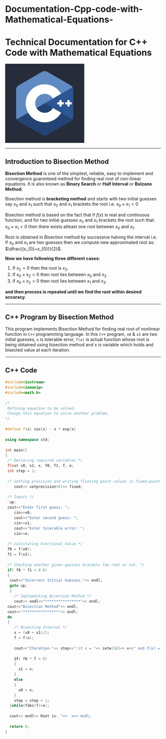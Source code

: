 # Documentation-Cpp-code-with-Mathematical-Equations-


# Technical Documentation for C++ Code with Mathematical Equations

![](CppLogo.jpg)

---

## Introduction to Bisection Method

**Bisection Method** is one of the simplest, reliable, easy to implement and convergence guarenteed method for finding real root of non-linear equations. It is also known as **Binary Search** or **Half Interval** or **Bolzano Method**.

Bisection method is **bracketing method** and starts with two initial guesses say $x_{0}$ and $x_{1}$ such that $x_{0}$ and $x_{1}$ brackets the root i.e. $`x_{0} \times x_{1} < 0`$

Bisection method is based on the fact that if $f(x)$ is real and continuous function, and for two initial guesses $x_{0}$ and $x_{1}$ brackets the root such that: $x_{0} \times x_{1} < 0$ then there exists atleast one root between $x_{0}$ and $x_{1}$.

Root is obtained in Bisection method by successive halving the interval i.e. If $x_{0}$ and $x_{1}$ are two guesses then we compute new approximated root as:
$\dfrac{(x_{0}+x_{0})}{2}$.

**Now we have following three different cases:**

1. If $x_{2} = 0$ then the root is $x_{2}$.
2. If $x_{0} \times x_{2} < 0$ then root lies between $x_{0}$ and $x_{2}$.
3. If $x_{0} \times x_{2} > 0$ then root lies between $x_{1}$ and $x_{2}$.

**and then process is repeated until we find the root within desired accuracy.**

---

## C++ Program by Bisection Method

This program implements Bisection Method for finding real root of nonlinear function in `C++` programming language.
In this `C++` program, `x0` & `x1` are two initial guesses, `e` is tolerable error, `f(x)` is actual function whose root is being obtained using bisection method and x is variable which holds and bisected value at each iteration.

---

## C++ Code

```c++
#include<iostream>
#include<iomanip>
#include<math.h>

/*
 Defining equation to be solved.
 Change this equation to solve another problem.
*/

#define f(x) cos(x) - x * exp(x)

using namespace std;

int main()
{
 /* Declaring required variables */
 float x0, x1, x, f0, f1, f, e;
 int step = 1;

 /* Setting precision and writing floating point values in fixed-point notation. */
    cout<< setprecision(6)<< fixed;

 /* Inputs */
  up:
 cout<<"Enter first guess: ";
    cin>>x0;
    cout<<"Enter second guess: ";
    cin>>x1;
    cout<<"Enter tolerable error: ";
    cin>>e;

 /* Calculating Functional Value */
 f0 = f(x0);
 f1 = f(x1);

 /* Checking whether given guesses brackets the root or not. */
 if( f0 * f1 > 0.0)
 {
  cout<<"Incorrect Initial Guesses."<< endl;
  goto up;
  }
    /* Implementing Bisection Method */
    cout<< endl<<"****************"<< endl;
 cout<<"Bisection Method"<< endl;
 cout<<"****************"<< endl;
 do 
 {
    /* Bisecting Interval */
    x = (x0 + x1)/2;
    f = f(x);

    cout<<"Iteration-"<< step<<":\t x = "<< setw(10)<< x<<" and f(x) = "<< setw(10)<< f(x)<< endl;

    if( f0 * f < 0)
    {
      x1 = x;
    }
    else
    {
      x0 = x;
    }
    step = step + 1;
  }while(fabs(f)>e);

  cout<< endl<< Root is: "<<  x<< endl;

  return 0;
}
```


